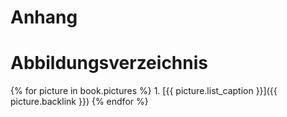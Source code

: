 # Anhang

# Abbildungsverzeichnis

  {% for picture in book.pictures %}
    1. [{{ picture.list_caption }}]({{ picture.backlink }})
  {% endfor %}